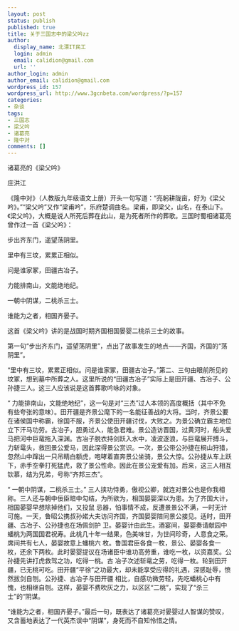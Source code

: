 ```yaml
---
layout: post
status: publish
published: true
title: 关于三国志中的梁父吟zz
author:
  display_name: 北漂IT民工
  login: admin
  email: calidion@gmail.com
  url: ''
author_login: admin
author_email: calidion@gmail.com
wordpress_id: 157
wordpress_url: http://www.3gcnbeta.com/wordpress/?p=157
categories:
- 杂谈
tags:
- 三国志
- 梁父吟
- 诸葛亮
- 隆中对
comments: []
---
```


诸葛亮的《梁父吟》

庄洪江

《隆中对》（人教版九年级语文上册）开头一句写道：“亮躬耕陇亩，好为《梁父吟》。”“梁父吟”又作“梁甫吟”，乐府楚调曲名。梁甫，即梁父，山名，在泰山下。《梁父吟》，大概是说人所死后葬在此山，是为死者所作的葬歌。三国时蜀相诸葛亮曾作过一首《梁父吟》：

步出齐东门，遥望荡阴里。

里中有三坟，累累正相似。

问是谁家冢，田疆古冶子。

力能排南山，文能绝地纪。

一朝中阴谋，二桃杀三士。

谁能为之者，相国齐晏子。

这首《梁父吟》讲的是战国时期齐国相国晏婴二桃杀三士的故事。

第一句“步出齐东门，遥望荡阴里”，点出了故事发生的地点——齐国，齐国的“荡阴里”。

“里中有三坟，累累正相似。问是谁家冢，田疆古冶子。”第二、三句由眼前所见的坟冢，想到墓中所葬之人。这里所说的“田疆古冶子”实际上是田开疆、古冶子、公孙捷三人。这三人应该说是这首葬歌吟咏的对象。

“ 力能排南山，文能绝地纪”，这一句是对“三杰”过人本领的高度概括（其中不免有些夸张的意味）。田开疆是齐景公麾下的一名能征善战的大将。当时，齐景公要 在诸侯国中称霸，徐国不服，齐景公使田开疆讨伐，大败之。为景公确立霸主地位立下汗马功劳。古冶子，胆勇过人，能急君难。景公造访晋国，过黄河时，船头爱 马把河中巨鼋拖入深渊。古冶子脱衣持剑跃入水中，凌波逐浪，与巨鼋展开搏斗，力斩鼋头，救回景公爱马，因此深得景公赏识。一次，景公带公孙捷在桐山狩猎， 忽然山中蹿出一只吊睛白额虎，咆哮着直奔景公坐骑，景公大惊。公孙捷从车上跃下，赤手空拳打死猛虎，救了景公性命。因此在景公宠爱有加。后来，这三人相互 钦慕，结为兄弟，号称“齐邦三杰”。

“ 一朝中阴谋，二桃杀三士。” 三人挟功恃勇，傲视公卿，就连对景公也是你我相称。三人还与朝中佞臣暗中勾结，为所欲为，相国晏婴深以为患。为了齐国大计，相国晏婴早想除掉他们，又投鼠 忌器，怕事情不成，反遭景景公不满，一时无计可施。一天，鲁昭公携叔孙婼大夫访问齐国，齐国晏婴陪同景公接见。适时，田开疆、古冶子、公孙捷也在场佩剑护 卫。晏婴计由此生。酒宴间，晏婴奏请献园中蟠桃为两国国君祝寿。此桃几十年一结果，色美味甘，为世间珍奇，人意食之荣。席间共有七人，晏婴故意上蟠桃六 枚。鲁国君臣各食一枚，景公、晏婴各食一枚，还余下两枚。此时晏婴提议在场诸臣中谁功高劳重，谁吃一枚，以资嘉奖。公孙捷先讲打虎救驾之功，吃得一桃。古 冶子次述斩鼋之劳，吃得一枚。轮到田开疆，已无桃可吃。田开疆“平徐”之功最大，却未能享受应得的礼遇，深感耻辱，愤然拔剑自刎。公孙捷、古冶子与田开疆 相比，自感功微劳轻，先吃蟠桃心中有愧，也相继自刎。这样，晏婴不费吹灰之力，以区区“二桃”，实现了“杀三士”的“阴谋。

“谁能为之者，相国齐晏子。”最后一句，既表达了诸葛亮对晏婴过人智谋的赞叹，又含蓄地表达了一代英杰误中“阴谋”，身死而不自知怜惜之情。
